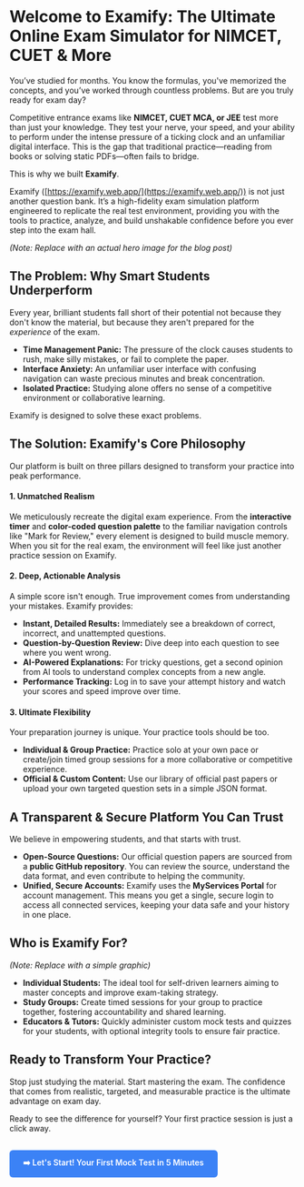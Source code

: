 # Welcome to Examify: The Ultimate Online Exam Simulator for NIMCET, CUET & More

You’ve studied for months. You know the formulas, you've memorized the concepts, and you’ve worked through countless problems. But are you truly ready for exam day?

Competitive entrance exams like **NIMCET, CUET MCA, or JEE** test more than just your knowledge. They test your nerve, your speed, and your ability to perform under the intense pressure of a ticking clock and an unfamiliar digital interface. This is the gap that traditional practice—reading from books or solving static PDFs—often fails to bridge.

This is why we built **Examify**.

Examify ([https://examify.web.app/](https://examify.web.app/)) is not just another question bank. It’s a high-fidelity exam simulation platform engineered to replicate the real test environment, providing you with the tools to practice, analyze, and build unshakable confidence before you ever step into the exam hall.


*(Note: Replace with an actual hero image for the blog post)*

## The Problem: Why Smart Students Underperform

Every year, brilliant students fall short of their potential not because they don't know the material, but because they aren't prepared for the *experience* of the exam.

*   **Time Management Panic:** The pressure of the clock causes students to rush, make silly mistakes, or fail to complete the paper.
*   **Interface Anxiety:** An unfamiliar user interface with confusing navigation can waste precious minutes and break concentration.
*   **Isolated Practice:** Studying alone offers no sense of a competitive environment or collaborative learning.

Examify is designed to solve these exact problems.

## The Solution: Examify's Core Philosophy

Our platform is built on three pillars designed to transform your practice into peak performance.

#### 1. Unmatched Realism
We meticulously recreate the digital exam experience. From the **interactive timer** and **color-coded question palette** to the familiar navigation controls like "Mark for Review," every element is designed to build muscle memory. When you sit for the real exam, the environment will feel like just another practice session on Examify.

#### 2. Deep, Actionable Analysis
A simple score isn't enough. True improvement comes from understanding your mistakes. Examify provides:
*   **Instant, Detailed Results:** Immediately see a breakdown of correct, incorrect, and unattempted questions.
*   **Question-by-Question Review:** Dive deep into each question to see where you went wrong.
*   **AI-Powered Explanations:** For tricky questions, get a second opinion from AI tools to understand complex concepts from a new angle.
*   **Performance Tracking:** Log in to save your attempt history and watch your scores and speed improve over time.

#### 3. Ultimate Flexibility
Your preparation journey is unique. Your practice tools should be too.
*   **Individual & Group Practice:** Practice solo at your own pace or create/join timed group sessions for a more collaborative or competitive experience.
*   **Official & Custom Content:** Use our library of official past papers or upload your own targeted question sets in a simple JSON format.

## A Transparent & Secure Platform You Can Trust

We believe in empowering students, and that starts with trust.

*   **Open-Source Questions:** Our official question papers are sourced from a **public GitHub repository**. You can review the source, understand the data format, and even contribute to helping the community.
*   **Unified, Secure Accounts:** Examify uses the **MyServices Portal** for account management. This means you get a single, secure login to access all connected services, keeping your data safe and your history in one place.

## Who is Examify For?


*(Note: Replace with a simple graphic)*

*   **Individual Students:** The ideal tool for self-driven learners aiming to master concepts and improve exam-taking strategy.
*   **Study Groups:** Create timed sessions for your group to practice together, fostering accountability and shared learning.
*   **Educators & Tutors:** Quickly administer custom mock tests and quizzes for your students, with optional integrity tools to ensure fair practice.

## Ready to Transform Your Practice?

Stop just studying the material. Start mastering the exam. The confidence that comes from realistic, targeted, and measurable practice is the ultimate advantage on exam day.

Ready to see the difference for yourself? Your first practice session is just a click away.

<a href="/blog/how-to-use-examify-guide" class="cta-button" style="text-decoration: none; display: inline-block; background-color: #3B82F6; color: white; padding: 12px 24px; border-radius: 6px; font-weight: 600; margin-top: 1rem;">
    ➡️ Let's Start! Your First Mock Test in 5 Minutes
</a>
